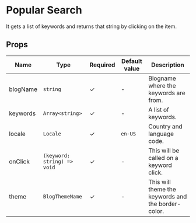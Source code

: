 # Popular Search

It gets a list of keywords and returns that string by clicking on the item.

<!-- STORY -->

## Props

| Name | Type | Required | Default value | Description
|------|------|----------|---------------|------------
| blogName | `string` | ✓ | - | Blogname where the keywords are from.
| keywords | `Array<string>` | ✓ | - | A list of keywords.
| locale | `Locale` | ✓ | `en-US` | Country and language code.
| onClick | `(keyword: string) => void` | ✓ | - | This will be called on a keyword click.
| theme | `BlogThemeName` | ✓ | - | This will theme the keywords and the border-color.
